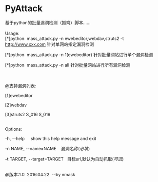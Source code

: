 # PyAttack

基于python的批量漏洞检测（抓鸡）脚本......
</br></br>
Usage:</br>
[*]python &nbsp;mass_attack.py -n ewebeditor,webdav,struts2 -t http://www.xxx.com    针对单网站指定漏洞检测

[*]python &nbsp;mass_attack.py -n 1(ewebeditor)  针对批量网站进行单个漏洞检测

[*]python &nbsp;mass_attack.py -n all    针对批量网站进行所有漏洞检测


</br></br>
@支持漏洞列表:</br>

[1]ewebeditor</br>

[2]webdav</br>

[3]struts2    S_016  S_019</br></br>


Options:</br>

  -h, --help&nbsp;&nbsp;&nbsp;&nbsp;&nbsp;show this help message and exit</br>

  -n NAME, --name=NAME&nbsp;&nbsp;&nbsp;&nbsp;漏洞名称(*必填*)</br>

  -t TARGET, --target=TARGET&nbsp;&nbsp;&nbsp;目标url,默认为自动抓取(*可选*)</br></br>
  
@版本:1.0&nbsp;&nbsp;2016.04.22&nbsp;&nbsp;--by&nbsp;nmask
